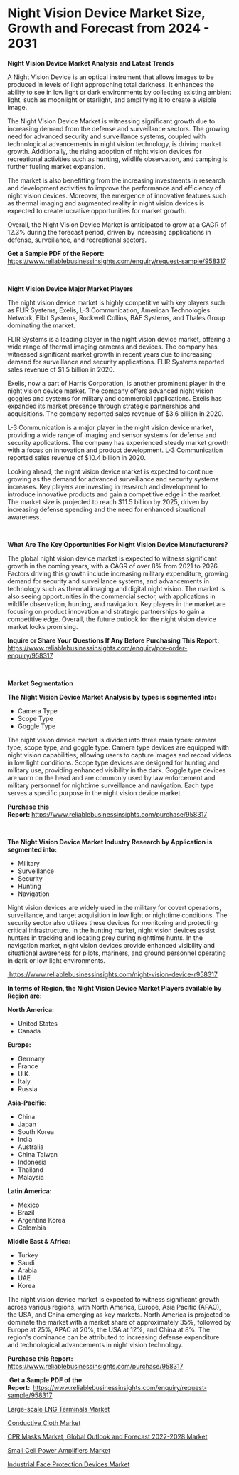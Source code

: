 <p><h1>Night Vision Device Market Size, Growth and Forecast from 2024 - 2031</h1></p><p><strong>Night Vision Device Market Analysis and Latest Trends</strong></p>
<p><p>A Night Vision Device is an optical instrument that allows images to be produced in levels of light approaching total darkness. It enhances the ability to see in low light or dark environments by collecting existing ambient light, such as moonlight or starlight, and amplifying it to create a visible image.</p><p>The Night Vision Device Market is witnessing significant growth due to increasing demand from the defense and surveillance sectors. The growing need for advanced security and surveillance systems, coupled with technological advancements in night vision technology, is driving market growth. Additionally, the rising adoption of night vision devices for recreational activities such as hunting, wildlife observation, and camping is further fueling market expansion.</p><p>The market is also benefitting from the increasing investments in research and development activities to improve the performance and efficiency of night vision devices. Moreover, the emergence of innovative features such as thermal imaging and augmented reality in night vision devices is expected to create lucrative opportunities for market growth.</p><p>Overall, the Night Vision Device Market is anticipated to grow at a CAGR of 12.3% during the forecast period, driven by increasing applications in defense, surveillance, and recreational sectors.</p></p>
<p><strong>Get a Sample PDF of the Report:&nbsp;</strong> <a href="https://www.reliablebusinessinsights.com/enquiry/request-sample/958317">https://www.reliablebusinessinsights.com/enquiry/request-sample/958317</a></p>
<p>&nbsp;</p>
<p><strong>Night Vision Device Major Market Players</strong></p>
<p><p>The night vision device market is highly competitive with key players such as FLIR Systems, Exelis, L-3 Communication, American Technologies Network, Elbit Systems, Rockwell Collins, BAE Systems, and Thales Group dominating the market. </p><p>FLIR Systems is a leading player in the night vision device market, offering a wide range of thermal imaging cameras and devices. The company has witnessed significant market growth in recent years due to increasing demand for surveillance and security applications. FLIR Systems reported sales revenue of $1.5 billion in 2020.</p><p>Exelis, now a part of Harris Corporation, is another prominent player in the night vision device market. The company offers advanced night vision goggles and systems for military and commercial applications. Exelis has expanded its market presence through strategic partnerships and acquisitions. The company reported sales revenue of $3.6 billion in 2020.</p><p>L-3 Communication is a major player in the night vision device market, providing a wide range of imaging and sensor systems for defense and security applications. The company has experienced steady market growth with a focus on innovation and product development. L-3 Communication reported sales revenue of $10.4 billion in 2020.</p><p>Looking ahead, the night vision device market is expected to continue growing as the demand for advanced surveillance and security systems increases. Key players are investing in research and development to introduce innovative products and gain a competitive edge in the market. The market size is projected to reach $11.5 billion by 2025, driven by increasing defense spending and the need for enhanced situational awareness.</p></p>
<p>&nbsp;</p>
<p><strong>What Are The Key Opportunities For Night Vision Device Manufacturers?</strong></p>
<p><p>The global night vision device market is expected to witness significant growth in the coming years, with a CAGR of over 8% from 2021 to 2026. Factors driving this growth include increasing military expenditure, growing demand for security and surveillance systems, and advancements in technology such as thermal imaging and digital night vision. The market is also seeing opportunities in the commercial sector, with applications in wildlife observation, hunting, and navigation. Key players in the market are focusing on product innovation and strategic partnerships to gain a competitive edge. Overall, the future outlook for the night vision device market looks promising.</p></p>
<p><strong>Inquire or Share Your Questions If Any Before Purchasing This Report:</strong> <a href="https://www.reliablebusinessinsights.com/enquiry/pre-order-enquiry/958317">https://www.reliablebusinessinsights.com/enquiry/pre-order-enquiry/958317</a></p>
<p>&nbsp;</p>
<p><strong>Market Segmentation</strong></p>
<p><strong>The Night Vision Device Market Analysis by types is segmented into:</strong></p>
<p><ul><li>Camera Type</li><li>Scope Type</li><li>Goggle Type</li></ul></p>
<p><p>The night vision device market is divided into three main types: camera type, scope type, and goggle type. Camera type devices are equipped with night vision capabilities, allowing users to capture images and record videos in low light conditions. Scope type devices are designed for hunting and military use, providing enhanced visibility in the dark. Goggle type devices are worn on the head and are commonly used by law enforcement and military personnel for nighttime surveillance and navigation. Each type serves a specific purpose in the night vision device market.</p></p>
<p><strong>Purchase this Report:&nbsp;</strong><a href="https://www.reliablebusinessinsights.com/purchase/958317">https://www.reliablebusinessinsights.com/purchase/958317</a></p>
<p>&nbsp;</p>
<p><strong>The Night Vision Device Market Industry Research by Application is segmented into:</strong></p>
<p><ul><li>Military</li><li>Surveillance</li><li>Security</li><li>Hunting</li><li>Navigation</li></ul></p>
<p><p>Night vision devices are widely used in the military for covert operations, surveillance, and target acquisition in low light or nighttime conditions. The security sector also utilizes these devices for monitoring and protecting critical infrastructure. In the hunting market, night vision devices assist hunters in tracking and locating prey during nighttime hunts. In the navigation market, night vision devices provide enhanced visibility and situational awareness for pilots, mariners, and ground personnel operating in dark or low light environments.</p></p>
<p><a href="https://www.reliablebusinessinsights.com/night-vision-device-r958317">&nbsp;https://www.reliablebusinessinsights.com/night-vision-device-r958317</a></p>
<p><strong>In terms of Region, the Night Vision Device Market Players available by Region are:</strong></p>
<p>
    <p> <strong> North America: </strong>
        <ul>
            <li>United States</li>
            <li>Canada</li>
        </ul>
        </p> 
    <p> <strong> Europe: </strong>
        <ul>
            <li>Germany</li>
            <li>France</li>
            <li>U.K.</li>
            <li>Italy</li>
            <li>Russia</li>
        </ul>
        </p> 
    <p> <strong> Asia-Pacific: </strong>
        <ul>
            <li>China</li>
            <li>Japan</li>
            <li>South Korea</li>
            <li>India</li>
            <li>Australia</li>
            <li>China Taiwan</li>
            <li>Indonesia</li>
            <li>Thailand</li>
            <li>Malaysia</li>
        </ul>
        </p> 
    <p> <strong> Latin America: </strong>
        <ul>
            <li>Mexico</li>
            <li>Brazil</li>
            <li>Argentina Korea</li>
            <li>Colombia</li>
        </ul>
        </p> 
    <p> <strong> Middle East & Africa: </strong>
        <ul>
            <li>Turkey</li>
            <li>Saudi</li>
            <li>Arabia</li>
            <li>UAE</li>
            <li>Korea</li>
        </ul>
    </p>
    </p>
<p><p>The night vision device market is expected to witness significant growth across various regions, with North America, Europe, Asia Pacific (APAC), the USA, and China emerging as key markets. North America is projected to dominate the market with a market share of approximately 35%, followed by Europe at 25%, APAC at 20%, the USA at 12%, and China at 8%. The region's dominance can be attributed to increasing defense expenditure and technological advancements in night vision technology.</p></p>
<p><strong>Purchase this Report: </strong><a href="https://www.reliablebusinessinsights.com/purchase/958317">https://www.reliablebusinessinsights.com/purchase/958317</a></p>
<p>&nbsp;<strong>Get a Sample PDF of the Report:&nbsp;&nbsp;</strong><a href="https://www.reliablebusinessinsights.com/enquiry/request-sample/958317">https://www.reliablebusinessinsights.com/enquiry/request-sample/958317</a></p>
<p><strong></strong></p>
<p><p><a href="https://www.linkedin.com/pulse/global-large-scale-lng-terminals-industry-types-applications-ysr1e?trackingId=K%2Fnfa98ZkBzNX33ydad4DQ%3D%3D">Large-scale LNG Terminals Market</a></p><p><a href="https://www.linkedin.com/pulse/conductive-cloth-market-share-analysis-growth-trends-forecasts-96kye?trackingId=AW8IjlMELOMHVq9ZQTqLkg%3D%3D">Conductive Cloth Market</a></p><p><a href="https://www.linkedin.com/pulse/cpr-masks-market-global-outlook-forecast-2022-2028-industry-ipuie?trackingId=DJuaAGjbWUPpE0Wzwvr%2BlQ%3D%3D">CPR Masks Market, Global Outlook and Forecast 2022-2028 Market</a></p><p><a href="https://www.linkedin.com/pulse/insights-small-cell-power-amplifiers-market-players-size-4woue?trackingId=RlaYpBB2kb3hyyhPBB0JEg%3D%3D">Small Cell Power Amplifiers Market</a></p><p><a href="https://www.linkedin.com/pulse/industrial-face-protection-devices-market-size-share-analysis-kb2be?trackingId=oT8Nksdfug4NWfujz%2FwAGQ%3D%3D">Industrial Face Protection Devices Market</a></p></p>